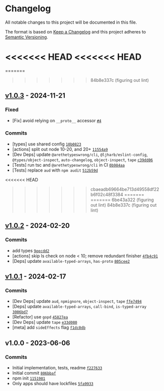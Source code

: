 # Changelog

All notable changes to this project will be documented in this file.

The format is based on [Keep a Changelog](https://keepachangelog.com/en/1.0.0/)
and this project adheres to [Semantic Versioning](https://semver.org/spec/v2.0.0.html).

<<<<<<< HEAD
<<<<<<< HEAD
=======
=======
>>>>>>> 84b8e337c (figuring out lint)
## [v1.0.3](https://github.com/inspect-js/typed-array-byte-offset/compare/v1.0.2...v1.0.3) - 2024-11-21

### Fixed

- [Fix] avoid relying on `__proto__` accessor [`#4`](https://github.com/inspect-js/typed-array-byte-offset/issues/4)

### Commits

- [types] use shared config [`10b0823`](https://github.com/inspect-js/typed-array-byte-offset/commit/10b0823ecc13b95920cfa8f27fe61af5678fb67b)
- [actions] split out node 10-20, and 20+ [`11554a9`](https://github.com/inspect-js/typed-array-byte-offset/commit/11554a96ca11b85c7ad87118e1d811bfde2b9f32)
- [Dev Deps] update `@arethetypeswrong/cli`, `@ljharb/eslint-config`, `@types/object-inspect`, `auto-changelog`, `object-inspect`, `tape` [`c39dd06`](https://github.com/inspect-js/typed-array-byte-offset/commit/c39dd06d2868a724463722ff2f416b5c41171140)
- [Tests] run tsc and `@arethetypeswrong/cli` in CI [`0b984aa`](https://github.com/inspect-js/typed-array-byte-offset/commit/0b984aa64c86f4bcb476b716cdd16d67c39b68ca)
- [Tests] replace `aud` with `npm audit` [`512b59d`](https://github.com/inspect-js/typed-array-byte-offset/commit/512b59df0e567592282795bfec331193d828f2fc)

<<<<<<< HEAD
>>>>>>> cbaeadb69664be713d49558df22b6f02c48f3384
=======
=======
>>>>>>> 6be43a322 (figuring out lint)
>>>>>>> 84b8e337c (figuring out lint)
## [v1.0.2](https://github.com/inspect-js/typed-array-byte-offset/compare/v1.0.1...v1.0.2) - 2024-02-20

### Commits

- add types [`9eecdd2`](https://github.com/inspect-js/typed-array-byte-offset/commit/9eecdd245b089610d6ad49ef63c9df2b58c3e8a6)
- [actions] skip ls check on node &lt; 10; remove redundant finisher [`4fb4c91`](https://github.com/inspect-js/typed-array-byte-offset/commit/4fb4c912f5eb8034f4e3705b30f3f7dcc7080039)
- [Deps] update `available-typed-arrays`, `has-proto` [`805cee2`](https://github.com/inspect-js/typed-array-byte-offset/commit/805cee207d73e12d526ff23d2c161f38283a1ed9)

## [v1.0.1](https://github.com/inspect-js/typed-array-byte-offset/compare/v1.0.0...v1.0.1) - 2024-02-17

### Commits

- [Dev Deps] update `aud`, `npmignore`, `object-inspect`, `tape` [`ffe7494`](https://github.com/inspect-js/typed-array-byte-offset/commit/ffe7494826fbb6d6bd11c40e03619b12a4ec2266)
- [Deps] update `available-typed-arrays`, `call-bind`, `is-typed-array` [`3006bd7`](https://github.com/inspect-js/typed-array-byte-offset/commit/3006bd7e343d191093802473277801d12bfdc7b2)
- [Refactor] use `gopd` [`45827ea`](https://github.com/inspect-js/typed-array-byte-offset/commit/45827ea7d9709cb1b3a9f2313eed76b71052b9c5)
- [Dev Deps] update `tape` [`e33d080`](https://github.com/inspect-js/typed-array-byte-offset/commit/e33d080ef6488b5f15afe1078a9e5711d9656538)
- [meta] add `sideEffects` flag [`f1dc0db`](https://github.com/inspect-js/typed-array-byte-offset/commit/f1dc0db73c1c4b93c15076602a3e30353878312c)

## v1.0.0 - 2023-06-06

### Commits

- Initial implementation, tests, readme [`f227633`](https://github.com/inspect-js/typed-array-byte-offset/commit/f2276337a907bdfe9725af1b36c3109e76f2430d)
- Initial commit [`806bbaf`](https://github.com/inspect-js/typed-array-byte-offset/commit/806bbaf81e0267aebce5ae68cbf138718513642a)
- npm init [`1151981`](https://github.com/inspect-js/typed-array-byte-offset/commit/1151981427eb1fddab8599d36e6afea50a78293f)
- Only apps should have lockfiles [`5fa9933`](https://github.com/inspect-js/typed-array-byte-offset/commit/5fa9933275f10bdb9e8a175cc70a8228d4811642)
